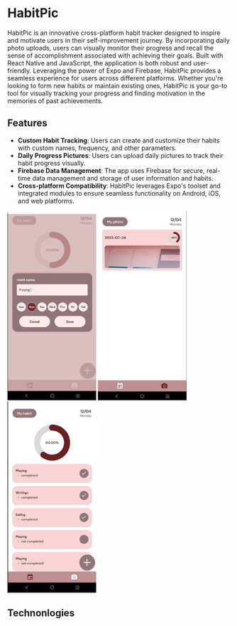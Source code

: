 # HabitPic

HabitPic is an innovative cross-platform habit tracker designed to inspire and motivate users in their self-improvement journey. By incorporating daily photo uploads, users can visually monitor their progress and recall the sense of accomplishment associated with achieving their goals. Built with React Native and JavaScript, the application is both robust and user-friendly. Leveraging the power of Expo and Firebase, HabitPic provides a seamless experience for users across different platforms. Whether you're looking to form new habits or maintain existing ones, HabitPic is your go-to tool for visually tracking your progress and finding motivation in the memories of past achievements.

## Features

- **Custom Habit Tracking**: Users can create and customize their habits with custom names, frequency, and other parameters.
- **Daily Progress Pictures**: Users can upload daily pictures to track their habit progress visually.
- **Firebase Data Management**: The app uses Firebase for secure, real-time data management and storage of user information and habits.
- **Cross-platform Compatibility**: HabitPic leverages Expo's toolset and integrated modules to ensure seamless functionality on Android, iOS, and web platforms.


<img src="./pic1.png" alt="HabitPic Image 1" width="200"/> <img src="./pic2.png" alt="HabitPic Image 2" width="200"/> <img src="./pic3.png" alt="HabitPic Image 3" width="200"/>

## Technonlogies 

